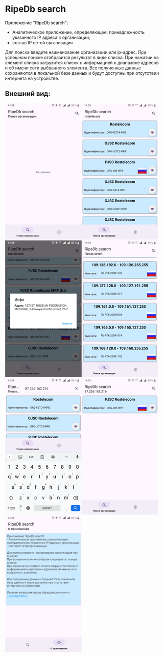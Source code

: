 # RipeDb search
  Приложение  "RipeDb search":
 - Аналитическое приложение, определяющее: принадлежность 
  указанного IP адреса к организации;
 - состав IP сетей организации     

  Для поиска введите наименование организации или ip-адрес. При успешном поиске отобразится результат в виде списка. 
При нажатии на элемент списка загрузится список с информацией о диапазоне адресов и об имени сети выбранного элемента.
  Все полученные данные сохраняются в локальной базе данных и будут доступны при отсутствии интернета на устройстве.
       

## Внешний вид:

<img src="screenshots/1.png" width="250"><img src="screenshots/2.png" width="250"><img src="screenshots/3.png" width="250"><img src="screenshots/4.png" width="250"><img src="screenshots/5.png" width="250"><img src="screenshots/6.png" width="250"><img src="screenshots/7.png" width="250">
